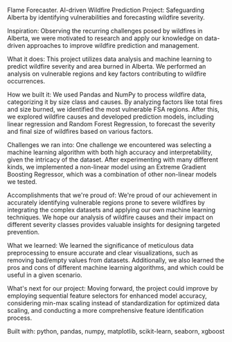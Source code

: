 Flame Forecaster. 
AI-driven Wildfire Prediction Project: Safeguarding Alberta by identifying vulnerabilities and forecasting wildfire severity.

Inspiration:
Observing the recurring challenges posed by wildfires in Alberta, we were motivated to research and apply our knowledge on data-driven approaches to improve wildfire prediction and management.

What it does:
This project utilizes data analysis and machine learning to predict wildfire severity and area burned in Alberta. We performed an analysis on vulnerable regions and key factors contributing to wildfire occurrences.

How we built it:
We used Pandas and NumPy to process wildfire data, categorizing it by size class and causes. By analyzing factors like total fires and size burned, we identified the most vulnerable FSA regions. After this, we explored wildfire causes and developed prediction models, including linear regression and Random Forest Regression, to forecast the severity and final size of wildfires based on various factors.

Challenges we ran into:
One challenge we encountered was selecting a machine learning algorithm with both high accuracy and interpretability, given the intricacy of the dataset. After experimenting with many different kinds, we implemented a non-linear model using an Extreme Gradient Boosting Regressor, which was a combination of other non-linear models we tested.

Accomplishments that we're proud of:
We're proud of our achievement in accurately identifying vulnerable regions prone to severe wildfires by integrating the complex datasets and applying our own machine learning techniques. We hope our analysis of wildfire causes and their impact on different severity classes provides valuable insights for designing targeted prevention.

What we learned:
We learned the significance of meticulous data preprocessing to ensure accurate and clear visualizations, such as removing bad/empty values from datasets. Additionally, we also learned the pros and cons of different machine learning algorithms, and which could be useful in a given scenario.

What's next for our project:
Moving forward, the project could improve by employing sequential feature selectors for enhanced model accuracy, considering min-max scaling instead of standardization for optimized data scaling, and conducting a more comprehensive feature identification process.

Built with:
python, pandas, numpy, matplotlib, scikit-learn, seaborn, xgboost
